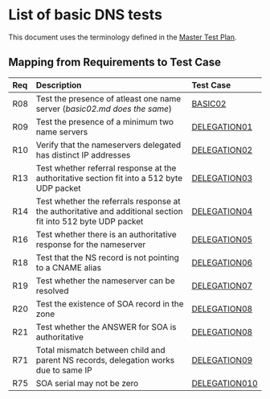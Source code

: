 # List of basic DNS tests

This document uses the terminology defined in the [Master Test Plan](../Master%20Test%20Plan.md).

## Mapping from Requirements to Test Case

|Req| Description                                                          | Test Case |
|:--|:---------------------------------------------------------------------|:----------|
|R08|Test the presence of atleast one name server (*basic02.md does the same*)                  |[BASIC02](../Basic-TP/basic02.md)|
|R09|Test the presence of a minimum two name servers                                            |[DELEGATION01](delegation01.md)|
|R10|Verify that the nameservers delegated has distinct IP addresses                            |[DELEGATION02](delegation02.md)|
|R13|Test whether referral response at the authoritative section fit into a 512 byte UDP packet |[DELEGATION03](delegation03.md)|
|R14|Test whether the referrals response at the authoritative and additional section fit into 512 byte UDP packet |[DELEGATION04](delegation04.md)|
|R16|Test whether there is an authoritative response for the nameserver                         |[DELEGATION05](delegation05.md)|
|R18|Test that the NS record is not pointing to a CNAME alias                                   |[DELEGATION06](delegation06.md)|
|R19|Test whether the nameserver can be resolved                                                |[DELEGATION07](delegation07.md)|
|R20|Test the existence of SOA record in the zone                                               |[DELEGATION08](delegation08.md)|
|R21|Test whether the ANSWER for SOA is authoritative                                           |[DELEGATION08](delegation08.md)|
|R71|Total mismatch between child and parent NS records, delegation works due to same IP        |[DELEGATION09](delegation09.md)|
|R75|SOA serial may not be zero                                                                 |[DELEGATION010](delegation10.md)|

